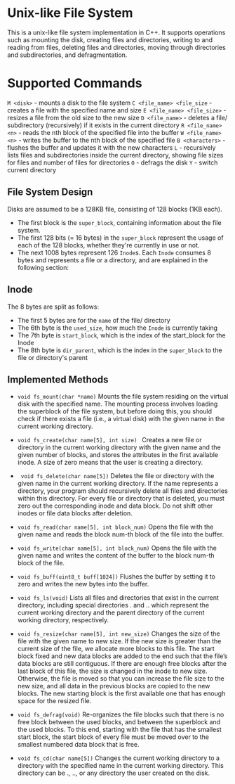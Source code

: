 # Unix-like File System

This is a unix-like file system implementation in C++. It supports operations such as mounting the disk, creating files and directories, writing to and reading from files, deleting files and directories, moving through directories and subdirectories, and defragmentation. 

# Supported Commands

`M <disk>` - mounts a disk to the file system
`C <file_name> <file_size` - creates a file with the specified name and size
`E <file_name> <file_size>` - resizes a file from the old size to the new size
`D <file_name>` - deletes a file/ subdirectory (recursively) if it exists in the current directory
`R <file_name> <n>` - reads the nth block of the specified file into the buffer
`W <file_name> <n>` - writes the buffer to the nth block of the specified file
`B <characters>` - flushes the buffer and updates it with the new characters
`L` - recursively lists files and subdirectories inside the current directory, showing file sizes for files and number of files for directories 
`O` - defrags the disk
`Y` - switch current directory 

## File System Design
Disks are assumed to be a 128KB file, consisting of 128 blocks (1KB each).

- The first block is the `super_block`, containing information about the file system.
- The first 128 bits (= 16 bytes) in the `super_block` represent the usage of each of the 128 blocks, whether they're currently in use or not.
- The next 1008 bytes represent 126 `Inode`s. Each `Inode` consumes 8 bytes and represents a file or a directory, and are explained in the following section:

## Inode
The 8 bytes are split as follows:
- The first 5 bytes are for the `name` of the file/ directory 
- The 6th byte is the `used_size`, how much the `Inode` is currently taking
- The 7th byte is `start_block`, which is the index of the start_block for the Inode
- The 8th byte is `dir_parent`, which is the index in the `super_block` to the file or directory's parent

## Implemented Methods
- `void fs_mount(char *name)`
Mounts the file system residing on the virtual disk with the specified name. The mounting process involves loading the superblock of the file system, but before doing this, you should check if there exists a file (i.e., a virtual disk) with the given name in the current working directory.

- `void fs_create(char name[5], int size) `
Creates a new file or directory in the current working directory with the given name and the given number of blocks, and stores the attributes in the first available inode. A size of zero means that the user is creating a directory.

- ` void fs_delete(char name[5])`
Deletes the file or directory with the given name in the current working directory. If the name represents a directory, your program should recursively delete all files and directories within this directory. For every file or directory that is deleted, you must zero out the corresponding inode and data block. Do not shift other inodes or file data blocks after deletion.

- `void fs_read(char name[5], int block_num)`
Opens the file with the given name and reads the block num-th block of the file into the buffer. 

- `void fs_write(char name[5], int block_num)`
Opens the file with the given name and writes the content of the buffer to the block num-th block of the file. 

- `void fs_buff(uint8_t buff[1024])`
Flushes the buffer by setting it to zero and writes the new bytes into the buffer.

- `void fs_ls(void)`
Lists all files and directories that exist in the current directory, including special directories . and .. which represent the current working directory and the parent directory of the current working directory, respectively. 

- `void fs_resize(char name[5], int new_size)`
Changes the size of the file with the given name to new size. If the new size is greater than the current size of the file, we allocate more blocks to this file. The start block fixed and new data blocks are added to the end such that the file’s data blocks are still contiguous. If there are enough free blocks after the last block of this file, the size is changed in the inode to new size. Otherwise, the file is moved so that you can increase the file size to the new size, and all data in the previous blocks are copied to the new blocks. The new starting block is the first available one that has enough space for the resized file.

- `void fs_defrag(void)`
Re-organizes the file blocks such that there is no free block between the used blocks, and between the superblock and the used blocks. To this end, starting with the file that has the smallest start block, the start block of every file must be moved over to the smallest numbered data block that is free.

- `void fs_cd(char name[5])`
Changes the current working directory to a directory with the specified name in the current working directory. This directory can be ., .., or any directory the user created on the disk.